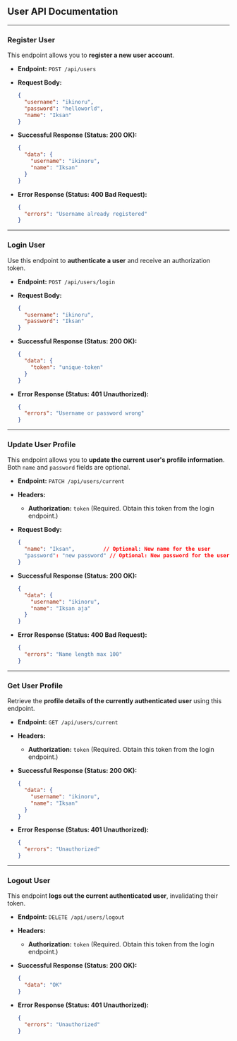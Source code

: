 ## User API Documentation

---
### Register User

This endpoint allows you to **register a new user account**.

* **Endpoint:** `POST /api/users`
* **Request Body:**

    ```json
    {
      "username": "ikinoru",
      "password": "helloworld",
      "name": "Iksan"
    }
    ```

* **Successful Response (Status: 200 OK):**

    ```json
    {
      "data": {
        "username": "ikinoru",
        "name": "Iksan"
      }
    }
    ```

* **Error Response (Status: 400 Bad Request):**

    ```json
    {
      "errors": "Username already registered"
    }
    ```

---
### Login User

Use this endpoint to **authenticate a user** and receive an authorization token.

* **Endpoint:** `POST /api/users/login`
* **Request Body:**

    ```json
    {
      "username": "ikinoru",
      "password": "Iksan"
    }
    ```

* **Successful Response (Status: 200 OK):**

    ```json
    {
      "data": {
        "token": "unique-token"
      }
    }
    ```

* **Error Response (Status: 401 Unauthorized):**

    ```json
    {
      "errors": "Username or password wrong"
    }
    ```

---
### Update User Profile

This endpoint allows you to **update the current user's profile information**. Both `name` and `password` fields are optional.

* **Endpoint:** `PATCH /api/users/current`
* **Headers:**
    * **Authorization:** `token` (Required. Obtain this token from the login endpoint.)
* **Request Body:**

    ```json
    {
      "name": "Iksan",         // Optional: New name for the user
      "password": "new password" // Optional: New password for the user
    }
    ```

* **Successful Response (Status: 200 OK):**

    ```json
    {
      "data": {
        "username": "ikinoru",
        "name": "Iksan aja"
      }
    }
    ```

* **Error Response (Status: 400 Bad Request):**

    ```json
    {
      "errors": "Name length max 100"
    }
    ```

---
### Get User Profile

Retrieve the **profile details of the currently authenticated user** using this endpoint.

* **Endpoint:** `GET /api/users/current`
* **Headers:**
    * **Authorization:** `token` (Required. Obtain this token from the login endpoint.)
* **Successful Response (Status: 200 OK):**

    ```json
    {
      "data": {
        "username": "ikinoru",
        "name": "Iksan"
      }
    }
    ```

* **Error Response (Status: 401 Unauthorized):**

    ```json
    {
      "errors": "Unauthorized"
    }
    ```

---
### Logout User

This endpoint **logs out the current authenticated user**, invalidating their token.

* **Endpoint:** `DELETE /api/users/logout`
* **Headers:**
    * **Authorization:** `token` (Required. Obtain this token from the login endpoint.)
* **Successful Response (Status: 200 OK):**

    ```json
    {
      "data": "OK"
    }
    ```

* **Error Response (Status: 401 Unauthorized):**

    ```json
    {
      "errors": "Unauthorized"
    }
    ```